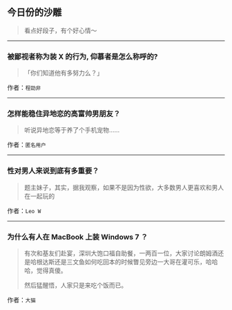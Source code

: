 ## 今日份的沙雕

> 看点好段子，有个好心情～


 
---

### 被鄙视者称为装 X 的行为, 仰慕者是怎么称呼的?

> 「你们知道他有多努力么？」


作者：`程劭非`

---

### 怎样能稳住异地恋的高富帅男朋友？

> 听说异地恋等于养了个手机宠物……


作者：`匿名用户`

---

### 性对男人来说到底有多重要？

> 题主妹子，其实，据我观察，如果不是因为性欲，大多数男人更喜欢和男人在一起玩的


作者：`Leo W`

---

### 为什么有人在 MacBook 上装 Windows 7 ？

> 有次和基友们赴宴，深圳大饱口福自助餐，一两百一位，大家讨论朗姆酒还是哈根达斯还是三文鱼如何吃回本的时候瞥见旁边一大哥在灌可乐，哈哈哈，觉得真傻。
> 
> 然后猛醒悟，人家只是来吃个饭而已。


作者：`大猫`